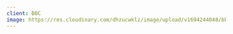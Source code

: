 ```yaml
---
client: BBC
image: https://res.cloudinary.com/dhzucwklz/image/upload/v1694244048/bbc-r_spho7b.png
---
```

